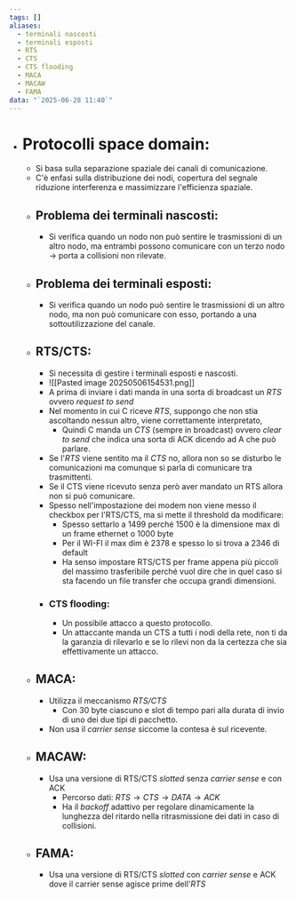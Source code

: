 ```yaml
---
tags: []
aliases:
  - terminali nascosti
  - terminali esposti
  - RTS
  - CTS
  - CTS flooding
  - MACA
  - MACAW
  - FAMA
data: "`2025-06-28 11:40`"
---
```

- # Protocolli space domain:
	-  Si basa sulla separazione spaziale dei canali di comunicazione.
	- C'è enfasi sulla distribuzione dei nodi, copertura del segnale riduzione interferenza e massimizzare l'efficienza spaziale.
	- ## Problema dei terminali nascosti:
		- Si verifica quando un nodo non può sentire le trasmissioni di un altro nodo, ma entrambi possono comunicare con un terzo nodo $\to$  porta a collisioni non rilevate.
	- ## Problema dei terminali esposti:
		- Si verifica quando un nodo può sentire le trasmissioni di un altro nodo, ma non può comunicare con esso, portando a una sottoutilizzazione del canale.
	- ## RTS/CTS:
		- Si necessita di gestire i terminali esposti e nascosti.
		- ![[Pasted image 20250506154531.png]]
		- A prima di inviare i dati manda in una sorta di broadcast un _RTS_ ovvero _request to send_
		- Nel momento in cui C riceve _RTS_, suppongo che non stia ascoltando nessun altro, viene correttamente interpretato, 
			- Quindi C manda un _CTS_ (sempre in broadcast) ovvero _clear to send_ che indica una sorta di ACK dicendo ad A che può parlare.
		- Se l'_RTS_ viene sentito ma il _CTS_ no, allora non so se disturbo le comunicazioni ma comunque si parla di comunicare tra trasmittenti.
		- Se il CTS viene ricevuto senza però aver mandato un RTS allora non si può comunicare.
		- Spesso nell'impostazione dei modem non viene messo il checkbox per l'RTS/CTS, ma si mette il threshold da modificare: 
			- Spesso settarlo a 1499 perché 1500 è la dimensione max di un frame ethernet o 1000 byte
			- Per il WI-FI il max dim è 2378 e spesso lo si trova a 2346 di default
			- Ha senso impostare RTS/CTS per frame appena più piccoli del massimo trasferibile perché vuol dire che in quel caso si sta facendo un file transfer che occupa grandi dimensioni.
		- ### CTS flooding:
			- Un possibile attacco a questo protocollo.
			- Un attaccante manda un CTS a tutti i nodi della rete, non ti da la garanzia di rilevarlo e se lo rilevi non da la certezza che sia effettivamente un attacco.
	- ## MACA:
		- Utilizza il meccanismo _RTS/CTS_ 
			- Con 30 byte ciascuno e slot di tempo pari alla durata di invio di uno dei due tipi di pacchetto.
		- Non usa il _carrier sense_ siccome la contesa è sul ricevente.
	- ## MACAW:
		- Usa una versione di RTS/CTS _slotted_ senza _carrier sense_ e con ACK
			- Percorso dati: $RTS \to CTS \to DATA\to ACK$
			- Ha il _backoff_ adattivo per regolare dinamicamente la lunghezza del ritardo nella ritrasmissione dei dati in caso di collisioni.
	- ## FAMA:
		- Usa una versione di RTS/CTS _slotted_ con _carrier sense_ e ACK dove il carrier sense agisce prime dell'_RTS_